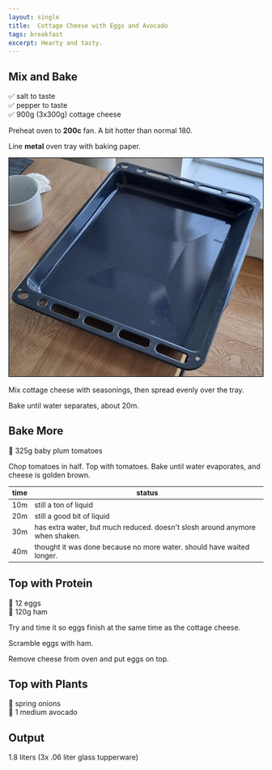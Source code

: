 ```yaml
---
layout: single
title:  Cottage Cheese with Eggs and Avocado
tags: breakfast
excerpt: Hearty and tasty.
---
```


## Mix and Bake

✅ salt to taste  
✅ pepper to taste  
✅ 900g (3x300g) cottage cheese

Preheat oven to **200c** fan. A bit hotter than normal 180.

Line **metal** oven tray with baking paper.

![](/assets/images/metal-baking-tray.jpg)

Mix cottage cheese with seasonings, then spread evenly over the tray.

Bake until water separates, about 20m.

## Bake More

🔪 325g baby plum tomatoes

Chop tomatoes in half. Top with tomatoes. Bake until water evaporates, and cheese is golden brown.

time|status
-|-
10m|still a ton of liquid
20m|still a good bit of liquid
30m|has extra water, but much reduced. doesn't slosh around anymore when shaken.
40m|thought it was done because no more water. should have waited longer.

## Top with Protein

🥣 12 eggs  
🔪 120g ham

Try and time it so eggs finish at the same time as the cottage cheese.

Scramble eggs with ham.

Remove cheese from oven and put eggs on top.

## Top with Plants

🔪 spring onions  
🔪 1 medium avocado  

## Output

1.8 liters (3x .06 liter glass tupperware)
